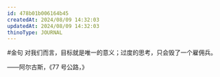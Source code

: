 ```yaml
---
id: 478b01b006164b45
createdAt: 2024/08/09 14:32:03
updatedAt: 2024/08/09 14:32:03
thinoType: JOURNAL
---
```

#金句 对我们而言，目标就是唯一的意义；过度的思考，只会毁了一个雇佣兵。

——阿尔古斯，《77 号公路，》